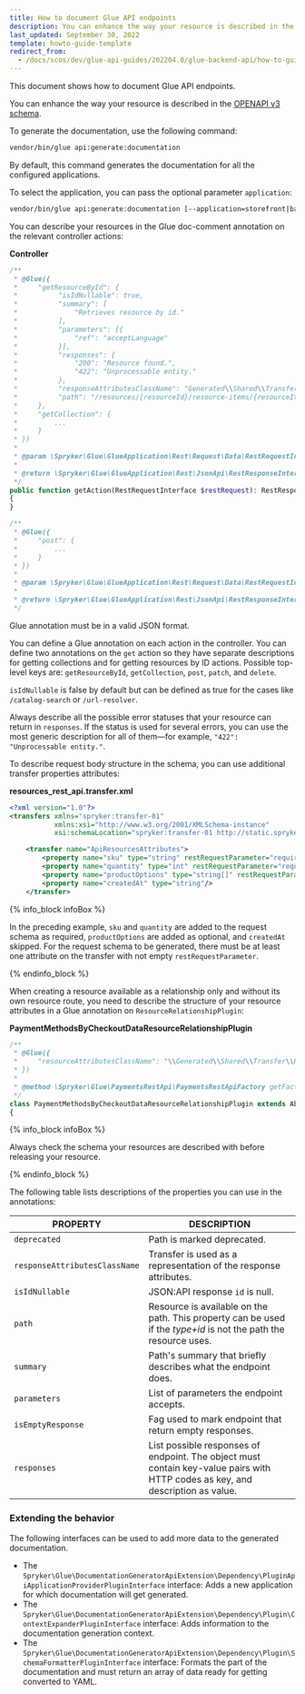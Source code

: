 ```yaml
---
title: How to document Glue API endpoints
description: You can enhance the way your resource is described in the OPENAPI v3 schema
last_updated: September 30, 2022
template: howto-guide-template
redirect_from:
  - /docs/scos/dev/glue-api-guides/202204.0/glue-backend-api/how-to-guides/documenting-glue-api-endpoints.html
---
```


This document shows how to document Glue API endpoints.

You can enhance the way your resource is described in the [OPENAPI v3 schema](https://swagger.io/docs/specification/basic-structure/). 

To generate the documentation, use the following command:
```bash
vendor/bin/glue api:generate:documentation
```

By default, this command generates the documentation for all the configured applications. 

To select the application, you can pass the optional parameter `application`:
```bash
vendor/bin/glue api:generate:documentation [--application=storefront|backend]
```

You can describe your resources in the Glue doc-comment annotation on the relevant controller actions:

**Controller**

```php
/**
 * @Glue({
 *     "getResourceById": {
 *          "isIdNullable": true,
 *          "summary": [
 *              "Retrieves resource by id."
 *          ],
 *          "parameters": [{
 *              "ref": "acceptLanguage"
 *          }],
 *          "responses": {
 *              "200": "Resource found.",
 *              "422": "Unprocessable entity."
 *          },
 *          "responseAttributesClassName": "Generated\\Shared\\Transfer\\RestResourcesAttributesTransfer",
 *          "path": "/resources/{resourceId}/resource-items/{resourceItemsId}"
 *     },
 *     "getCollection": {
 *         ...
 *     }
 * })
 *
 * @param \Spryker\Glue\GlueApplication\Rest\Request\Data\RestRequestInterface $restRequest
 *
 * @return \Spryker\Glue\GlueApplication\Rest\JsonApi\RestResponseInterface
 */
public function getAction(RestRequestInterface $restRequest): RestResponseInterface
{
}

/**
 * @Glue({
 *     "post": {
 *         ...
 *     }
 * })
 *
 * @param \Spryker\Glue\GlueApplication\Rest\Request\Data\RestRequestInterface $restRequest
 *
 * @return \Spryker\Glue\GlueApplication\Rest\JsonApi\RestResponseInterface
 */

```

Glue annotation must be in a valid JSON format.

You can define a Glue annotation on each action in the controller. You can define two annotations on the `get` action so they have separate descriptions for getting collections and for getting resources by ID actions. Possible top-level keys are: `getResourceById`, `getCollection`, `post`, `patch`, and `delete`.

`isIdNullable` is false by default but can be defined as true for the cases like `/catalog-search` or `/url-resolver`.

Always describe all the possible error statuses that your resource can return in `responses`. If the status is used for several errors, you can use the most generic description for all of them—for example, `"422": "Unprocessable entity."`.

To describe request body structure in the schema, you can use additional transfer properties attributes:

**resources_rest_api.transfer.xml**

```xml
<?xml version="1.0"?>
<transfers xmlns="spryker:transfer-01"
           xmlns:xsi="http://www.w3.org/2001/XMLSchema-instance"
           xsi:schemaLocation="spryker:transfer-01 http://static.spryker.com/transfer-01.xsd">

    <transfer name="ApiResourcesAttributes">
        <property name="sku" type="string" restRequestParameter="required"/>
        <property name="quantity" type="int" restRequestParameter="required"/>
        <property name="productOptions" type="string[]" restRequestParameter="yes"/>
        <property name="createdAt" type="string"/>
    </transfer>
```

{% info_block infoBox %}

In the preceding example, `sku` and `quantity` are added to the request schema as required, `productOptions` are added as optional, and `createdAt` skipped. For the request schema to be generated, there must be at least one attribute on the transfer with not empty `restRequestParameter`.

{% endinfo_block %}

When creating a resource available as a relationship only and without its own resource route, you need to describe the structure of your resource attributes in a Glue annotation on `ResourceRelationshipPlugin`:

**PaymentMethodsByCheckoutDataResourceRelationshipPlugin**

```php
/**
 * @Glue({
 *     "resourceAttributesClassName": "\\Generated\\Shared\\Transfer\\RestPaymentMethodsAttributesTransfer"
 * })
 *
 * @method \Spryker\Glue\PaymentsRestApi\PaymentsRestApiFactory getFactory()
 */
class PaymentMethodsByCheckoutDataResourceRelationshipPlugin extends AbstractPlugin implements ResourceRelationshipPluginInterface
{
```

{% info_block infoBox %}

Always check the schema your resources are described with before releasing your resource.

{% endinfo_block %}

The following table lists descriptions of the properties you can use in the annotations:

| PROPERTY | DESCRIPTION |
| --- | --- |
| `deprecated` | Path is marked deprecated. |
| `responseAttributesClassName` | Transfer is used as a representation of the response attributes. |
| `isIdNullable` | JSON:API response `id` is null. |
| `path` | Resource is available on the path. This property can be used if the *type+id* is not the path the resource uses. |
| `summary` | Path's summary that briefly describes what the endpoint does. |
| `parameters` | List of parameters the endpoint accepts. |
| `isEmptyResponse` | Fag used to mark endpoint that return empty responses. |
| `responses` | List possible responses of endpoint. The object must contain key-value pairs with HTTP codes as key, and description as value. |

### Extending the behavior

The following interfaces can be used to add more data to the generated documentation.

* The `Spryker\Glue\DocumentationGeneratorApiExtension\Dependency\PluginApiApplicationProviderPluginInterface` interface: Adds a new application for which documentation will get generated.
* The `Spryker\Glue\DocumentationGeneratorApiExtension\Dependency\Plugin\ContextExpanderPluginInterface` interface: Adds information to the documentation generation context.
* The `Spryker\Glue\DocumentationGeneratorApiExtension\Dependency\Plugin\SchemaFormatterPluginInterface` interface: Formats the part of the documentation and must return an array of data ready for getting converted to YAML.
